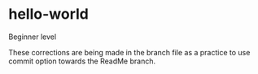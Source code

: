 # hello-world
Beginner level

These corrections are being made in the branch file as a practice to use commit option towards the ReadMe branch.
